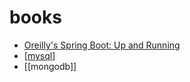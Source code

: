 # books

- [Oreilly's Spring Boot: Up and Running](https://learning.oreilly.com/library/view/spring-boot-up/9781492076971/)
- [[mysql]]
- [[mongodb]] 

[//begin]: # "Autogenerated link references for markdown compatibility"
[mysql]: mysql.md "mysql"
[//end]: # "Autogenerated link references"
